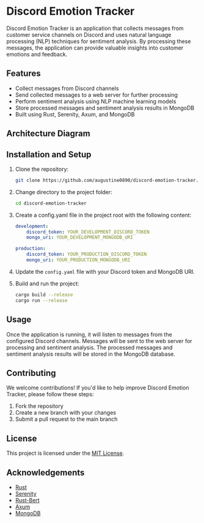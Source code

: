 # Discord Emotion Tracker
Discord Emotion Tracker is an application that collects messages from customer service channels on Discord and uses natural language processing (NLP) techniques for sentiment analysis. By processing these messages, the application can provide valuable insights into customer emotions and feedback.

## Features
- Collect messages from Discord channels
- Send collected messages to a web server for further processing
- Perform sentiment analysis using NLP machine learning models
- Store processed messages and sentiment analysis results in MongoDB
- Built using Rust, Serenity, Axum, and MongoDB

## Architecture Diagram

## Installation and Setup
1. Clone the repository:
    ```bash
    git clone https://github.com/augustine0890/discord-emotion-tracker.git
    ```
2. Change directory to the project folder:
    ```bash
    cd discord-emotion-tracker
    ```
3. Create a config.yaml file in the project root with the following content:
    ```yaml
    development:
        discord_token: YOUR_DEVELOPMENT_DISCORD_TOKEN
        mongo_uri: YOUR_DEVELOPMENT_MONGODB_URI

    production:
        discord_token: YOUR_PRODUCTION_DISCORD_TOKEN
        mongo_uri: YOUR_PRODUCTION_MONGODB_URI

    ```
4. Update the `config.yaml` file with your Discord token and MongoDB URI.

5. Build and run the project:

    ```bash
    cargo build --release
    cargo run --release
    ```

## Usage
Once the application is running, it will listen to messages from the configured Discord channels. Messages will be sent to the web server for processing and sentiment analysis. The processed messages and sentiment analysis results will be stored in the MongoDB database.

## Contributing
We welcome contributions! If you'd like to help improve Discord Emotion Tracker, please follow these steps:

1. Fork the repository
2. Create a new branch with your changes
3. Submit a pull request to the main branch

## License
This project is licensed under the [MIT License](https://opensource.org/licenses/MIT).

## Acknowledgements
- [Rust](https://www.rust-lang.org/)
- [Serenity](https://github.com/serenity-rs/serenity)
- [Rust-Bert](https://github.com/guillaume-be/rust-bert)
- [Axum](https://github.com/tokio-rs/axum)
- [MongoDB](https://www.mongodb.com/)